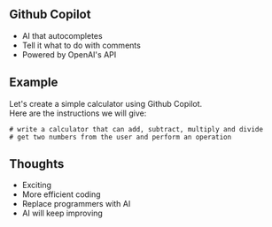  ## Github Copilot
 - AI that autocompletes
 - Tell it what to do with comments
 - Powered by OpenAI's API

 ## Example

 Let's create a simple calculator using Github Copilot.\
 Here are the instructions we will give:
 ```
 # write a calculator that can add, subtract, multiply and divide
 # get two numbers from the user and perform an operation
 ```
 ## Thoughts
 - Exciting
 - More efficient coding
 - Replace programmers with AI
 - AI will keep improving
